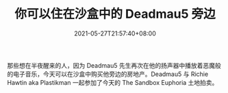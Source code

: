 ﻿---
title: "你可以住在沙盒中的 Deadmau5 旁边"
date: 2021-05-27T21:57:40+08:00
lastmod: 2021-05-27T16:45:40+08:00
draft: false
authors: ["Derwin"]
description: "那些想在半夜醒来的人，因为 Deadmau5 先生再次在他的扬声器中播放着恶魔般的电子音乐，今天可以在沙盒中购买他旁边的房地产。Deadmau5 与 Richie Hawtin aka Plastikman 一起参加了今天的 The Sandbox Euphoria 土地拍卖。"
featuredImage: "you-could-live-next-to-deadmau5-in-the-sandbox.png"
tags: ["Virtual World","虚拟世界","Play to Earn"]
categories: ["news"]
news: ["虚拟世界"]
weight: 
lightgallery: true
pinned: false
recommend: false
recommend1: false
---

那些想在半夜醒来的人，因为 Deadmau5 先生再次在他的扬声器中播放着恶魔般的电子音乐，今天可以在沙盒中购买他旁边的房地产。Deadmau5 与 Richie Hawtin aka Plastikman 一起参加了今天的 The Sandbox Euphoria 土地拍卖。

<!--more-->

